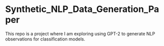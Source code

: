 # Synthetic_NLP_Data_Generation_Paper
This repo is a project where I am exploring using GPT-2 to generate NLP observations for classification models.

